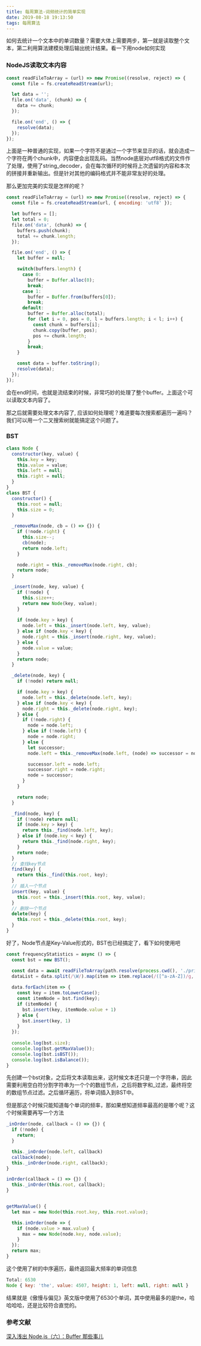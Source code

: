 ```yaml
---
title: 每周算法-词频统计的简单实现
date: 2019-08-18 19:13:50
tags: 每周算法
---
```


如何去统计一个文本中的单词数量？需要大体上需要两步，第一就是读取整个文本，第二利用算法建模处理后输出统计结果。看一下用node如何实现

### NodeJS读取文本内容

```js
const readFileToArray = (url) => new Promise((resolve, reject) => {
  const file = fs.createReadStream(url);

  let data = '';
  file.on('data', (chunk) => {
    data += chunk;
  });

  file.on('end', () => {
    resolve(data);
  });
});
```

上面是一种普通的实现，如果一个字符不是通过一个字节来显示的话，就会造成一个字符在两个chunk中，内容便会出现乱码。当然node底层对utf8格式的文件作了处理，使用了string_decoder，会在每次循环的时候将上次遗留的内容和本次的拼接并重新输出。但是针对其他的编码格式并不能非常友好的处理。

那么更加完美的实现是怎样的呢？

```js
const readFileToArray = (url) => new Promise((resolve, reject) => {
  const file = fs.createReadStream(url, { encoding: 'utf8' });

  let buffers = [];
  let total = 0;
  file.on('data', (chunk) => {
    buffers.push(chunk);
    total += chunk.length;
  });

  file.on('end', () => {
    let buffer = null;

    switch(buffers.length) {
      case 0: 
        buffer = Buffer.alloc(0);
        break;
      case 1:
        buffer = Buffer.from(buffers[0]);
        break;
      default:
        buffer = Buffer.alloc(total);
        for (let i = 0, pos = 0, l = buffers.length; i < l; i++) {
          const chunk = buffers[i];
          chunk.copy(buffer, pos);
          pos += chunk.length;
        }
        break;
    }

    const data = buffer.toString();
    resolve(data);
  });
});
```

会在end时间，也就是流结束的时候，非常巧妙的处理了整个buffer。上面这个可以读取文本内容了。

那之后就需要处理文本内容了, 应该如何处理呢？难道要每次搜索都遍历一遍吗？我们可以用一个二叉搜索树就能搞定这个问题了。


### BST

```js
class Node {
  constructor(key, value) {
    this.key = key;
    this.value = value;
    this.left = null;
    this.right = null;
  }
}
class BST {
  constructor() {
    this.root = null;
    this.size = 0;
  }

  _removeMax(node, cb = () => {}) {
    if (!node.right) {
      this.size--;
      cb(node);
      return node.left;
    }

    node.right = this._removeMax(node.right, cb);
    return node;
  }

  _insert(node, key, value) {
    if (!node) {
      this.size++;
      return new Node(key, value);
    }
  
    if (node.key > key) {
      node.left = this._insert(node.left, key, value);
    } else if (node.key < key) {
      node.right = this._insert(node.right, key, value);
    } else {
      node.value = value;
    }
    return node;
  }

  _delete(node, key) {
    if (!node) return null;

    if (node.key > key) {
      node.left = this._delete(node.left, key);
    } else if (node.key < key) {
      node.right = this._delete(node.right, key);
    } else {
      if (!node.right) {
        node = node.left;
      } else if (!node.left) {
        node = node.right;
      } else {
        let successor;
        node.left = this._removeMax(node.left, (node) => successor = node);

        successor.left = node.left;
        successor.right = node.right;
        node = successor;
      }
    }

    return node;
  }

  _find(node, key) {
    if (!node) return null;
    if (node.key > key) {
      return this._find(node.left, key);
    } else if (node.key < key) {
      return this._find(node.right, key);
    }
    return node;
  }
  // 查找key节点
  find(key) {
    return this._find(this.root, key);
  }
  // 插入一个节点
  insert(key, value) {
    this.root = this._insert(this.root, key, value);
  }
  // 删除一个节点
  delete(key) {
    this.root = this._delete(this.root, key);
  }
}
```

好了，Node节点是Key-Value形式的，BST也已经搞定了，看下如何使用吧

```js
const frequencyStatistics = async () => {
  const bst = new BST();

  const data = await readFileToArray(path.resolve(process.cwd(), './pride-and-prejudice.txt'))
  dataList = data.split(/\W/).map(item => item.replace(/([^a-zA-Z])/g, '')).filter(item => /[a-zA-Z]+/g.test(item));
 
  data.forEach(item => {
    const key = item.toLowerCase();
    const itemNode = bst.find(key);
    if (itemNode) {
      bst.insert(key, itemNode.value + 1)
    } else {
      bst.insert(key, 1)
    }
  });
 
  console.log(bst.size);
  console.log(bst.getMaxValue());
  console.log(bst.isBST());
  console.log(bst.isBalance());
}
```

先创建一个bst对象，之后将文本读取出来，这时候文本还只是一个字符串，因此需要利用空白符分割字符串为一个个的数组节点，之后将数字和_过滤，最终将空的数组节点过滤。之后循环遍历，将单词插入到BST中。

但是那这个时候只能知道每个单词的频率，那如果想知道频率最高的是哪个呢？这个时候需要再写一个方法

```js
_inOrder(node, callback = () => {}) {
  if (!node) {
    return;
  }

  this._inOrder(node.left, callback)
  callback(node);
  this._inOrder(node.right, callback);
}

inOrder(callback = () => {}) {
  this._inOrder(this.root, callback);
}


getMaxValue() {
  let max = new Node(this.root.key, this.root.value);

  this.inOrder(node => {
    if (node.value > max.value) {
      max = new Node(node.key, node.value);
    }
  });
  return max;
}
```

这个使用了树的中序遍历，最终返回最大频率的单词信息

```js
Total: 6530
Node { key: 'the', value: 4507, height: 1, left: null, right: null }
```
结果就是《傲慢与偏见》英文版中使用了6530个单词，其中使用最多的是the，哈哈哈哈，还是比较符合直觉的。


### 参考文献
[深入浅出 Node.js（六）：Buffer 那些事儿](https://www.infoq.cn/article/NodeJS-about-buffer)
